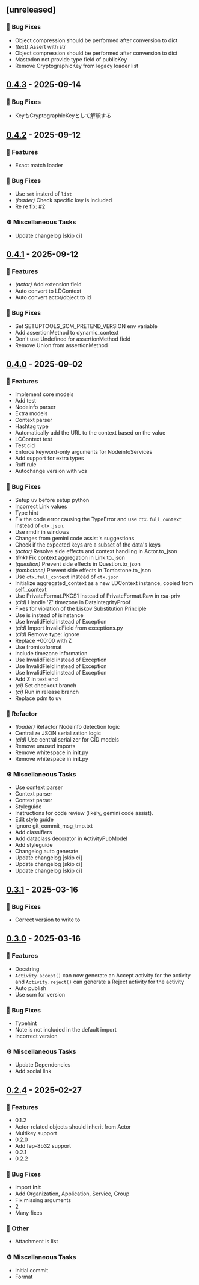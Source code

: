 ## [unreleased]

### 🐛 Bug Fixes

- Object compression should be performed after conversion to dict
- *(text)* Assert with str
- Object compression should be performed after conversion to dict
- Mastodon not provide type field of publicKey
- Remove CryptographicKey from legacy loader list
## [0.4.3](https://github.com/fedi-libs/apmodel/releases/tag/0.4.3) - 2025-09-14

### 🐛 Bug Fixes

- KeyもCryptographicKeyとして解釈する
## [0.4.2](https://github.com/fedi-libs/apmodel/releases/tag/0.4.2) - 2025-09-12

### 🚀 Features

- Exact match loader

### 🐛 Bug Fixes

- Use `set` insterd of `list`
- *(loader)* Check specific key is included
- Re re fix: #2

### ⚙️ Miscellaneous Tasks

- Update changelog [skip ci]
## [0.4.1](https://github.com/fedi-libs/apmodel/releases/tag/0.4.1) - 2025-09-12

### 🚀 Features

- *(actor)* Add extension field
- Auto convert to LDContext
- Auto convert actor/object to id

### 🐛 Bug Fixes

- Set SETUPTOOLS_SCM_PRETEND_VERSION env variable
- Add assertionMethod to dynamic_context
- Don't use Undefined for assertionMethod field
- Remove Union from assertionMethod
## [0.4.0](https://github.com/fedi-libs/apmodel/releases/tag/0.4.0) - 2025-09-02

### 🚀 Features

- Implement core models
- Add test
- Nodeinfo parser
- Extra models
- Context parser
- Hashtag type
- Automatically add the URL to the context based on the value
- LCContext test
- Test cid
- Enforce keyword-only arguments for NodeinfoServices
- Add support for extra types
- Ruff rule
- Autochange version with vcs

### 🐛 Bug Fixes

- Setup uv before setup python
- Incorrect Link values
- Type hint
- Fix the code error causing the TypeError and use `ctx.full_context` instead of `ctx.json`.
- Use rmdir in windows
- Changes from gemini code assist's suggestions
- Check if the expected keys are a subset of the data's keys
- *(actor)* Resolve side effects and context handling in Actor.to_json
- *(link)* Fix context aggregation in Link.to_json
- *(question)* Prevent side effects in Question.to_json
- *(tombstone)* Prevent side effects in Tombstone.to_json
- Use `ctx.full_context` instead of `ctx.json`
- Initialize aggregated_context as a new LDContext instance, copied from self._context
- Use PrivateFormat.PKCS1 instead of PrivateFormat.Raw in rsa-priv
- *(cid)* Handle 'Z' timezone in DataIntegrityProof
- Fixes for violation of the Liskov Substitution Principle
- Use is instead of isinstance
- Use InvalidField instead of Exception
- *(cid)* Import InvalidField from exceptions.py
- *(cid)* Remove type: ignore
- Replace +00:00 with Z
- Use fromisoformat
- Include timezone information
- Use InvalidField instead of Exception
- Use InvalidField instead of Exception
- Use InvalidField instead of Exception
- Add Z in text end
- *(ci)* Set checkout branch
- *(ci)* Run in release branch
- Replace pdm to uv

### 🚜 Refactor

- *(loader)* Refactor Nodeinfo detection logic
- Centralize JSON serialization logic
- *(cid)* Use central serializer for CID models
- Remove unused imports
- Remove whitespace in __init__.py
- Remove whitespace in __init__.py

### ⚙️ Miscellaneous Tasks

- Use context parser
- Context parser
- Context parser
- Styleguide
- Instructions for code review (likely, gemini code assist).
- Edit style guide
- Ignore git_commit_msg_tmp.txt
- Add classifiers
- Add dataclass decorator in ActivityPubModel
- Add styleguide
- Changelog auto generate
- Update changelog [skip ci]
- Update changelog [skip ci]
- Update changelog [skip ci]
## [0.3.1](https://github.com/fedi-libs/apmodel/releases/tag/0.3.1) - 2025-03-16

### 🐛 Bug Fixes

- Correct version to write to
## [0.3.0](https://github.com/fedi-libs/apmodel/releases/tag/0.3.0) - 2025-03-16

### 🚀 Features

- Docstring
- `Activity.accept()` can now generate an Accept activity for the activity and `Activity.reject()` can generate a Reject activity for the activity
- Auto publish
- Use scm for version

### 🐛 Bug Fixes

- Typehint
- Note is not included in the default import
- Incorrect version

### ⚙️ Miscellaneous Tasks

- Update Dependencies
- Add social link
## [0.2.4](https://github.com/fedi-libs/apmodel/releases/tag/0.2.4) - 2025-02-27

### 🚀 Features

- 0.1.2
- Actor-related objects should inherit from Actor
- Multikey support
- 0.2.0
- Add fep-8b32 support
- 0.2.1
- 0.2.2

### 🐛 Bug Fixes

- Import __init__
- Add Organization, Application, Service, Group
- Fix missing arguments
- 2
- Many fixes

### 💼 Other

- Attachment is list

### ⚙️ Miscellaneous Tasks

- Initial commit
- Format
